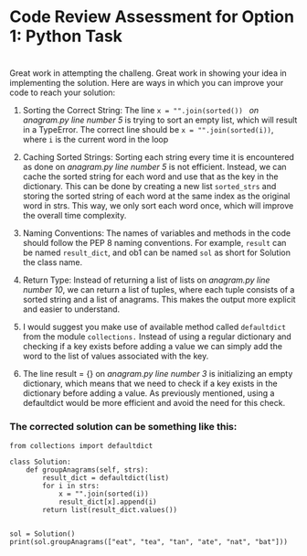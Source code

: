 # Code Review Assessment for Option 1: Python Task 

#

Great work in attempting the challeng. Great work in showing your idea in implementing the solution. Here are ways in which you can improve your code to reach your solution:

1. Sorting the Correct String: The line ```x = "".join(sorted()) ``` *on anagram.py line number 5*  is trying to sort an empty list, which will result in a TypeError. The correct line should be ```x = "".join(sorted(i))```, where ```i``` is the current word in the loop

2. Caching Sorted Strings: Sorting each string every time it is encountered as done on *anagram.py line number 5* is not efficient. Instead, we can cache the sorted string for each word and use that as the key in the dictionary. This can be done by creating a new list ``` sorted_strs ``` and storing the sorted string of each word at the same index as the original word in strs. This way, we only sort each word once, which will improve the overall time complexity.

3. Naming Conventions: The names of variables and methods in the code should follow the PEP 8 naming conventions. For example, ```result``` can be named ```result_dict```, and ob1 can  be named ```sol``` as short for Solution the class name.

4. Return Type: Instead of returning a list of lists on *anagram.py line number 10*, we can return a list of tuples, where each tuple consists of a sorted string and a list of anagrams. This makes the output more explicit and easier to understand.

5. I would suggest you make use of available method called ``` defaultdict ``` from the module ```collections.``` Instead of using a regular dictionary and checking if a key exists before adding a value we can simply add the word to the list of values associated with the key.

6. The line result = {} on *anagram.py line number 3* is initializing an empty dictionary, which means that we need to check if a key exists in the dictionary before adding a value. As previously mentioned, using a defaultdict would be more efficient and avoid the need for this check.

### The corrected solution can be something like this:

```
from collections import defaultdict

class Solution:
    def groupAnagrams(self, strs):
        result_dict = defaultdict(list)
        for i in strs:
            x = "".join(sorted(i))
            result_dict[x].append(i)
        return list(result_dict.values())


sol = Solution()
print(sol.groupAnagrams(["eat", "tea", "tan", "ate", "nat", "bat"]))

```